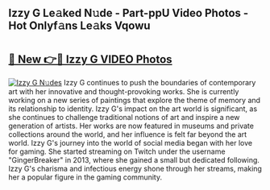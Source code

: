## Izzy G Le𝚊ked N𝚞de - Part-ppU Video Photos - Hot Onlyf𝚊ns Le𝚊ks Vqowu

# <h2><a href="http://ac51785.deff.icu/?id=Izzy+G">🔗 New 👉🔴 Izzy G VIDEO Photos</a></h2>

[![Izzy G N𝚞des](https://i.imgur.com/rIISA9y.gif)](http://ac51785.deff.icu/?id=Izzy+G)
Izzy G continues to push the boundaries of contemporary art with her innovative and thought-provoking works. She is currently working on a new series of paintings that explore the theme of memory and its relationship to identity. Izzy G's impact on the art world is significant, as she continues to challenge traditional notions of art and inspire a new generation of artists. Her works are now featured in museums and private collections around the world, and her influence is felt far beyond the art world. Izzy G's journey into the world of social media began with her love for gaming. She started streaming on Twitch under the username "GingerBreaker" in 2013, where she gained a small but dedicated following. Izzy G's charisma and infectious energy shone through her streams, making her a popular figure in the gaming community.
